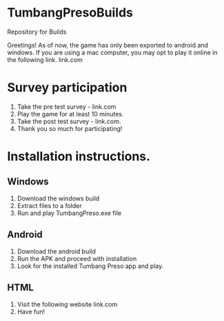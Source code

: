# TumbangPresoBuilds
 Repository for Builds

Greetings! As of now, the game has only been exported to android and windows. If you are using a mac computer, you may opt to play it online in the following link.
link.com

# Survey participation
1. Take the pre test survey - link.com
2. Play the game for at least 10 minutes.
3. Take the post test survey - link.com.
4. Thank you so much for participating!

# Installation instructions.
## Windows
1. Download the windows build
2. Extract files to a folder
3. Run and play TumbangPreso.exe file

## Android
1. Download the android build
2. Run the APK and proceed with installation
3. Look for the installed Tumbang Preso app and play.

## HTML
1. Visit the following website link.com
2. Have fun!

